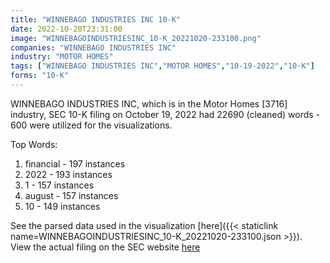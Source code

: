 ```yaml
---
title: "WINNEBAGO INDUSTRIES INC 10-K"
date: 2022-10-20T23:31:00
image: "WINNEBAGOINDUSTRIESINC_10-K_20221020-233100.png"
companies: "WINNEBAGO INDUSTRIES INC"
industry: "MOTOR HOMES"
tags: ["WINNEBAGO INDUSTRIES INC","MOTOR HOMES","10-19-2022","10-K"]
forms: "10-K"
---
```

WINNEBAGO INDUSTRIES INC, which is in the Motor Homes [3716] industry, SEC 10-K filing on October 19, 2022 had 22690 (cleaned) words - 600 were utilized for the visualizations.

Top Words:
1. financial - 197 instances
2. 2022 - 193 instances
3. 1 - 157 instances
4. august - 157 instances
5. 10 - 149 instances


See the parsed data used in the visualization [here]({{< staticlink name=WINNEBAGOINDUSTRIESINC_10-K_20221020-233100.json >}}).  
View the actual filing on the SEC website [here](https://www.sec.gov/Archives/edgar/data/107687/0000107687-22-000024.txt)